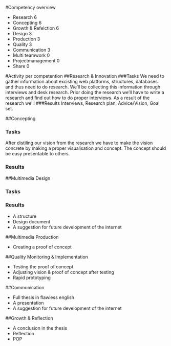 #Competency overview
* Research							6
* Concepting 					6
* Growth & Refelction		6
* Design								3
* Production						3
* Quality							3
* Communication				3
* Multi teamwork			0
* Projectmanagement 	0	
* Share								0


#Activity per competention
##Research & Innovation
###Tasks
We need to gather information about excisting web platforms, structures, databases and thus need to do research. We’ll be collecting this information through interviews and desk research. Prior doing the research we’ll have to write a research and find out how to do proper interviews. As a result of the research we’ll 
###Results
Interviews, Research plan, Advice/Vision, Goal set.


##Concepting
### Tasks
After distiling our vision from the research we have to make the vision concrete by making a proper visualisation and concept. The concept should be easy presentable to others.
### Results



##Multimedia Design
### Tasks

### Results
* A structure
* Design document
* A suggestion for future development of the internet


##Multimedia Production
* Creating a proof of concept


##Quality Monitoring & Implementation
* Testing the proof of concept
* Adjusting vision & proof of concept after testing
* Rapid prototyping


##Communication
* Full thesis in flawless english
* A presentation
* A suggestion for future development of the internet


##Growth & Reflection
* A conclusion in the thesis
* Reflection
* POP